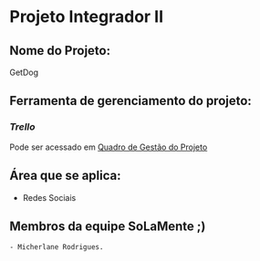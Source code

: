# Projeto Integrador II

## Nome do Projeto:
<p align="justify"> GetDog</p>

## Ferramenta de gerenciamento do projeto:

### *Trello*
<p> Pode ser acessado em <a href="https://trello.com/b/rkPrMDuG/projeto-integrador-ii" target="_blank">Quadro de Gestão do Projeto</a></p>
</p>


## Área que se aplica:

<ul>
  <li> Redes Sociais </li>
</ul>

## Membros da equipe SoLaMente ;)
    - Micherlane Rodrigues.


